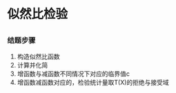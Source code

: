 # 似然比检验

## 




### 结题步骤

1. 构造似然比函数
2. 计算并化简
3. 增函数与减函数不同情况下对应的临界值c
4. 增函数减函数对应的，检验统计量取T(X)的拒绝与接受域